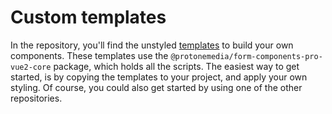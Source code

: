 # Custom templates

In the repository, you'll find the unstyled [templates](https://github.com/protonemedia/form-components-pro/tree/main/src/form-components-pro-vue2-template/src) to build your own components. These templates use the `@protonemedia/form-components-pro-vue2-core` package, which holds all the scripts. The easiest way to get started, is by copying the templates to your project, and apply your own styling. Of course, you could also get started by using one of the other repositories.
